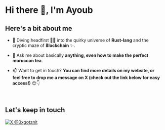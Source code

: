 # Hi there 👋, I'm Ayoub


## Here's a bit about me
  
-  🌱  Diving headfirst 🕵️‍♂️ into the quirky universe of **Rust-lang** and the cryptic maze of **Blockchain** ✨.
  
-  💬  Ask me about basically **anything, even how to make the perfect moroccan tea**.
  
-  📫  Want to get in touch? **You can find more details on my website, or feel free to drop me a message on X (check out the link below for easy access!)** 😊👇

<br/>

## Let's keep in touch 
<p align="left">
<a href="https://twitter.com/0xgotznit" target="blank">
  <img alt="X @0xgotznit" src="https://img.shields.io/twitter/follow/0xgotznit" alt="0xgotznit" >
</a>
</p>
